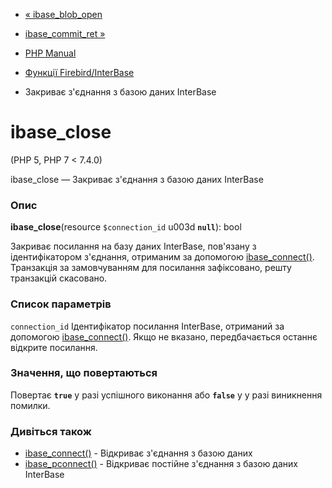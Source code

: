 - [« ibase_blob_open](function.ibase-blob-open.md)
- [ibase_commit_ret »](function.ibase-commit-ret.md)

- [PHP Manual](index.md)
- [Функції Firebird/InterBase](ref.ibase.md)
- Закриває з'єднання з базою даних InterBase

# ibase_close

(PHP 5, PHP 7 \< 7.4.0)

ibase_close — Закриває з'єднання з базою даних InterBase

### Опис

**ibase_close**(resource `$connection_id` u003d **`null`**): bool

Закриває посилання на базу даних InterBase, пов'язану з ідентифікатором
з'єднання, отриманим за допомогою
[ibase_connect()](function.ibase-connect.md). Транзакція за замовчуванням
для посилання зафіксовано, решту транзакцій скасовано.

### Список параметрів

`connection_id`
Ідентифікатор посилання InterBase, отриманий за допомогою
[ibase_connect()](function.ibase-connect.md). Якщо не вказано,
передбачається останнє відкрите посилання.

### Значення, що повертаються

Повертає **`true`** у разі успішного виконання або **`false`** у
у разі виникнення помилки.

### Дивіться також

- [ibase_connect()](function.ibase-connect.md) - Відкриває
з'єднання з базою даних
- [ibase_pconnect()](function.ibase-pconnect.md) - Відкриває
постійне з'єднання з базою даних InterBase
